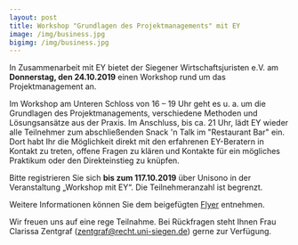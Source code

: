 ```yaml
---
layout: post
title: Workshop "Grundlagen des Projektmanagements" mit EY
image: /img/business.jpg
bigimg: /img/business.jpg
---
```

 
In Zusammenarbeit mit EY bietet der Siegener Wirtschaftsjuristen e.V. am 
**Donnerstag, den 24.10.2019** einen Workshop rund um das Projektmanagement an.

Im Workshop am Unteren Schloss von 16 – 19 Uhr geht es u. a. um die Grundlagen des Projektmanagements, verschiedene Methoden und Lösungsansätze aus der Praxis.
Im Anschluss, bis ca. 21 Uhr, lädt EY wieder alle Teilnehmer zum abschließenden Snack 'n Talk im "Restaurant Bar" ein. Dort habt Ihr die Möglichkeit direkt mit den erfahrenen EY-Beratern in Kontakt zu treten, offene Fragen zu klären und Kontakte für ein mögliches Praktikum oder den Direkteinstieg zu knüpfen.


Bitte registrieren Sie sich **bis zum 117.10.2019** über Unisono in der Veranstaltung „Workshop mit EY“. 
Die Teilnehmeranzahl ist begrenzt.

Weitere Informationen können Sie dem beigefügten [Flyer](/img/Plakat_25.04._SteuerWS.pdf) entnehmen.

Wir freuen uns auf eine rege Teilnahme. Bei Rückfragen steht Ihnen Frau Clarissa Zentgraf (zentgraf@recht.uni-siegen.de) 
gerne zur Verfügung.

